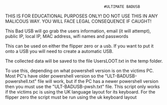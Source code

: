                                                 #ULTIMATE BADUSB

THIS IS FOR EDUCATIONAL PURPOSES ONLY! DO NOT USE THIS IN ANY MALICOUS WAY. YOU WILL FACE LEGAL CONSEQUENCE IF CAUGHT!

This Bad USB will go grab the users information, email (it will attempt), public IP, local IP, MAC address, wifi names and passwords

This can be used on either the flipper zero or a usb. If you want to put it onto a USB you will need to create a automatic USB.

The collected data will be saved to the file UsersLOOT.txt in the temp folder.

To use this, depending on what powershell version is on the victims PC. Most PC's have older powershell version so the "ULT-BADUSB-powershell.txt" file will work, but if the PC has a newer powershell version then you must use the "ULT-BADUSB-pwsh.txt" file. This script only works if the victims pc is using the UK language layout for its keyboard. For the flipper zero the script must be run using the uk keyboard layout
